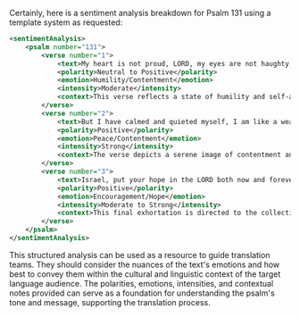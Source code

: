 Certainly, here is a sentiment analysis breakdown for Psalm 131 using a template system as requested:

```xml
<sentimentAnalysis>
    <psalm number="131">
        <verse number="1">
            <text>My heart is not proud, LORD, my eyes are not haughty; I do not concern myself with great matters or things too wonderful for me.</text>
            <polarity>Neutral to Positive</polarity>
            <emotion>Humility/Contentment</emotion>
            <intensity>Moderate</intensity>
            <context>This verse reflects a state of humility and self-awareness before God. It suggests a personal tranquility and submission to the mysteries beyond human understanding.</context>
        </verse>
        <verse number="2">
            <text>But I have calmed and quieted myself, I am like a weaned child with its mother; like a weaned child I am content.</text>
            <polarity>Positive</polarity>
            <emotion>Peace/Contentment</emotion>
            <intensity>Strong</intensity>
            <context>The verse depicts a serene image of contentment and peace, much like a child resting with its mother, signifying reliance and trust in God's presence.</context>
        </verse>
        <verse number="3">
            <text>Israel, put your hope in the LORD both now and forevermore.</text>
            <polarity>Positive</polarity>
            <emotion>Encouragement/Hope</emotion>
            <intensity>Moderate to Strong</intensity>
            <context>This final exhortation is directed to the collective Israel, urging them to trust in the Lord perpetually. It is a call to communal faith and hope.</context>
        </verse>
    </psalm>
</sentimentAnalysis>
```

This structured analysis can be used as a resource to guide translation teams. They should consider the nuances of the text's emotions and how best to convey them within the cultural and linguistic context of the target language audience. The polarities, emotions, intensities, and contextual notes provided can serve as a foundation for understanding the psalm's tone and message, supporting the translation process.